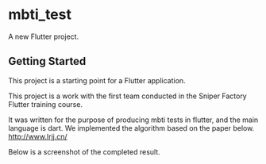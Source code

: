 # mbti_test

A new Flutter project.

## Getting Started

This project is a starting point for a Flutter application.

This project is a work with the first team conducted in the Sniper Factory Flutter training course.

It was written for the purpose of producing mbti tests in flutter, and the main language is dart.
We implemented the algorithm based on the paper below.
http://www.lrjj.cn/

Below is a screenshot of the completed result.
